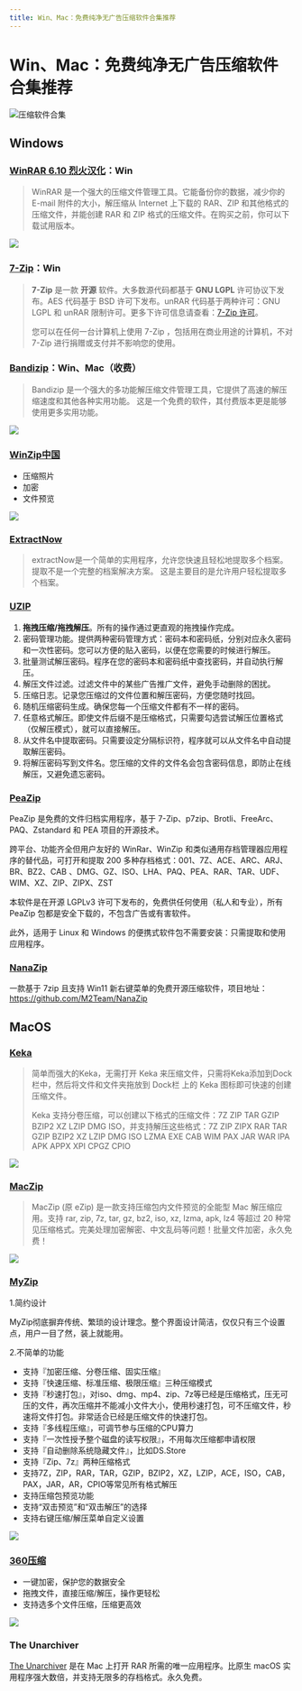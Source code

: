 ```yaml
---
title: Win、Mac：免费纯净无广告压缩软件合集推荐
---
```


# Win、Mac：免费纯净无广告压缩软件合集推荐

![压缩软件合集](https://usacdn.wangdu.site/file/blog-cdn/WP-CDN/20210511162423.png)

## Windows

### [WinRAR 6.10 烈火汉化](https://www.123pan.com/s/NFzA-TqOgh)：Win

> WinRAR 是一个强大的压缩文件管理工具。它能备份你的数据，减少你的 E-mail 附件的大小，解压缩从 Internet 上下载的 RAR、ZIP 和其他格式的压缩文件，并能创建 RAR 和 ZIP 格式的压缩文件。在购买之前，你可以下载试用版本。 

![](https://image.baidu.com/search/down?url=https://tvax1.sinaimg.cn/large/006xxuvply1gmofu4f0iej30fk0b4my6.jpg)

### [7-Zip](https://sparanoid.com/lab/7z/)：Win

>**7-Zip** 是一款 **开源** 软件。大多数源代码都基于 **GNU LGPL** 许可协议下发布。AES 代码基于 BSD 许可下发布。unRAR 代码基于两种许可：GNU LGPL 和 unRAR 限制许可。更多下许可信息请查看：[7-Zip 许可](https://github.com/sparanoid/7z/blob/master/zh-cn/License.txt)。
>
>您可以在任何一台计算机上使用 7-Zip ，包括用在商业用途的计算机，不对 7-Zip 进行捐赠或支付并不影响您的使用。

### [Bandizip](https://www.bandisoft.com/bandizip/)：Win、Mac（收费）

> Bandizip 是一个强大的多功能解压缩文件管理工具，它提供了高速的解压缩速度和其他各种实用功能。 这是一个免费的软件，其付费版本更是能够使用更多实用功能。

![](https://image.baidu.com/search/down?url=https://tvax1.sinaimg.cn/large/006xxuvply1gmofxwquegj30me0ghaci.jpg)

### [WinZip中国](http://www.wenya.cn/)

- 压缩照片
- 加密
- 文件预览

![](https://usacdn.wangdu.site/file/blog-cdn/WP-CDN/20210120155650.png)

### [ExtractNow](http://www.extractnow.com/)

> extractNow是一个简单的实用程序，允许您快速且轻松地提取多个档案。 提取不是一个完整的档案解决方案。 这是主要目的是允许用户轻松提取多个档案。

### [UZIP](https://www.yuque.com/farkaway/uzip)

1. **拖拽压缩/拖拽解压**。所有的操作通过更直观的拖拽操作完成。
2. 密码管理功能。提供两种密码管理方式：密码本和密码纸，分别对应永久密码和一次性密码。您可以方便的贴入密码，以便在您需要的时候进行解压。
3. 批量测试解压密码。程序在您的密码本和密码纸中查找密码，并自动执行解压。
4. 解压文件过滤。过滤文件中的某些广告推广文件，避免手动删除的困扰。
5. 压缩日志。记录您压缩过的文件位置和解压密码，方便您随时找回。
6. 随机压缩密码生成。确保您每一个压缩文件都有不一样的密码。
7. 任意格式解压。即使文件后缀不是压缩格式，只需要勾选尝试解压位置格式（仅解压模式），就可以直接解压。
8. 从文件名中提取密码。只需要设定分隔标识符，程序就可以从文件名中自动提取解压密码。
9. 将解压密码写到文件名。您压缩的文件的文件名会包含密码信息，即防止在线解压，又避免遗忘密码。

### [PeaZip](https://peazip.github.io/)

PeaZip 是免费的文件归档实用程序，基于 7-Zip、p7zip、Brotli、FreeArc、PAQ、Zstandard 和 PEA 项目的开源技术。

跨平台、功能齐全但用户友好的 WinRar、WinZip 和类似通用存档管理器应用程序的替代品，可打开和提取 200 多种存档格式：001、7Z、ACE、ARC、ARJ、BR、BZ2、CAB 、DMG、GZ、ISO、LHA、PAQ、PEA、RAR、TAR、UDF、WIM、XZ、ZIP、ZIPX、ZST

本软件是在开源 LGPLv3 许可下发布的，免费供任何使用（私人和专业），所有 PeaZip 包都是安全下载的，不包含广告或有害软件。

此外，适用于 Linux 和 Windows 的便携式软件包不需要安装：只需提取和使用应用程序。

### [NanaZip](https://www.microsoft.com/zh-cn/p/nanazip/9n8g7tscl18r?activetab=pivot:overviewtab#)

一款基于 7zip 且支持 Win11 新右键菜单的免费开源压缩软件，项目地址：https://github.com/M2Team/NanaZip

## MacOS

### [Keka](https://www.keka.io/zh-cn/)

>简单而强大的Keka，无需打开 Keka 来压缩文件，只需将Keka添加到Dock栏中，然后将文件和文件夹拖放到 Dock栏 上的 Keka 图标即可快速的创建压缩文件。
>
>Keka 支持分卷压缩，可以创建以下格式的压缩文件：7Z ZIP TAR GZIP BZIP2 XZ LZIP DMG ISO，并支持解压这些格式：7Z ZIP ZIPX RAR TAR GZIP BZIP2 XZ LZIP DMG ISO LZMA EXE CAB WIM PAX JAR WAR IPA APK APPX XPI CPGZ CPIO

![](https://image.baidu.com/search/down?url=https://tvax1.sinaimg.cn/large/006xxuvply1gmogi285fzj31400p00wk.jpg)

### [MacZip](https://ezip.awehunt.com/)

> MacZip (原 eZip) 是一款支持压缩包内文件预览的全能型 Mac 解压缩应用。支持 rar, zip, 7z, tar, gz, bz2, iso, xz, lzma, apk, lz4 等超过 20 种常见压缩格式。完美处理加密解密、中文乱码等问题！批量文件加密，永久免费！

![](https://image.baidu.com/search/down?url=https://tvax1.sinaimg.cn/large/006xxuvply1gmogiheox8j31400p00wm.jpg)

### [MyZip](https://apps.apple.com/cn/app/id1533946416?mt=12)
1.简约设计

MyZip彻底摒弃传统、繁琐的设计理念。整个界面设计简洁，仅仅只有三个设置点，用户一目了然，装上就能用。

2.不简单的功能

- 支持『加密压缩、分卷压缩、固实压缩』
- 支持『快速压缩、标准压缩、极限压缩』三种压缩模式
- 支持『秒速打包』，对iso、dmg、mp4、zip、7z等已经是压缩格式，压无可压的文件，再次压缩并不能减小文件大小，使用秒速打包，可不压缩文件，秒速将文件打包。非常适合已经是压缩文件的快速打包。
- 支持『多线程压缩』，可调节参与压缩的CPU算力
- 支持『一次性授予整个磁盘的读写权限』，不用每次压缩都申请权限
- 支持『自动删除系统隐藏文件』，比如DS.Store
- 支持『Zip、7z』两种压缩格式
- 支持7Z，ZIP，RAR，TAR，GZIP，BZIP2，XZ，LZIP，ACE，ISO，CAB，PAX，JAR，AR，CPIO等常见所有格式解压
- 支持压缩包预览功能
- 支持“双击预览”和“双击解压”的选择
- 支持右键压缩/解压菜单自定义设置

![](https://image.baidu.com/search/down?url=https://tvax1.sinaimg.cn/large/006xxuvply1gmrzje7vx1j31y917x7ak.jpg)

### [360压缩](https://yasuo.360.cn/mac/)

- 一键加密，保护您的数据安全
- 拖拽文件，直接压缩/解压，操作更轻松
- 支持选多个文件压缩，压缩更高效

![](https://usacdn.wangdu.site/file/blog-cdn/WP-CDN/20210507092417.jpeg)

### The Unarchiver

[The Unarchiver](https://theunarchiver.com/) 是在 Mac 上打开 RAR 所需的唯一应用程序。比原生 macOS 实用程序强大数倍，并支持无限多的存档格式。永久免费。
